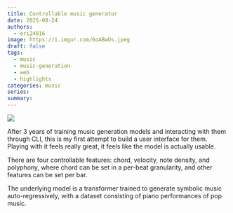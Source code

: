 ```yaml
---
title: Controllable music generator
date: 2025-08-24
authors:
  - eri24816
image: https://i.imgur.com/6oABwUs.jpeg
draft: false
tags:
  - music
  - music-generation
  - web
  - highlights
categories: music
series: 
summary:
---
```

![](https://i.imgur.com/6oABwUs.jpeg)

After 3 years of training music generation models and interacting with them through CLI, this is my first attempt to build a user interface for them. Playing with it feels really great, it feels like the model is actually usable.

There are four controllable features: chord, velocity, note density, and polyphony, where chord can be set in a per-beat granularity, and other features can be set per bar.

The underlying model is a transformer trained to generate symbolic music auto-regressively, with a dataset consisting of piano performances of pop music.



